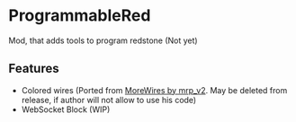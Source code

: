 # ProgrammableRed
Mod, that adds tools to program redstone (Not yet)

## Features
- Colored wires (Ported from [MoreWires by mrp_v2](https://github.com/mrp-v2/MoreWires). May be deleted from release, if author will not allow to use his code)
- WebSocket Block (WIP)
